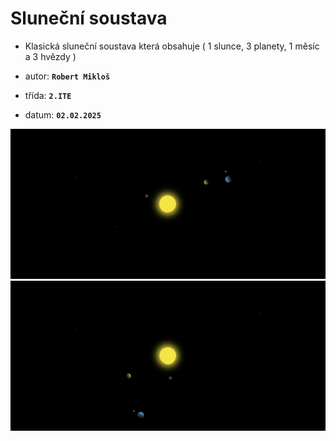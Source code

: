 # Sluneční soustava
- Klasická sluneční soustava která obsahuje ( 1 slunce, 3 planety, 1 měsíc a 3 hvězdy )

- autor: **`Robert Mikloš`**
- třída: **`2.ITE`**
- datum: **`02.02.2025`**

![první screenshot](Ss_s_1.png)
![druhý screenshot](Ss_s_2.PNG)
